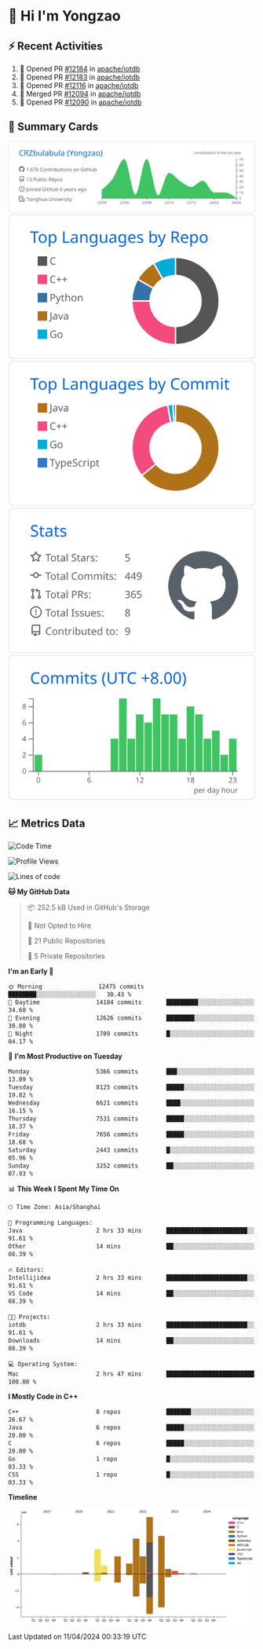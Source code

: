 # 👋 Hi I'm Yongzao

## ⚡ Recent Activities
<!--START_SECTION:activity-->
1. 💪 Opened PR [#12184](https://github.com/apache/iotdb/pull/12184) in [apache/iotdb](https://github.com/apache/iotdb)
2. 💪 Opened PR [#12183](https://github.com/apache/iotdb/pull/12183) in [apache/iotdb](https://github.com/apache/iotdb)
3. 💪 Opened PR [#12116](https://github.com/apache/iotdb/pull/12116) in [apache/iotdb](https://github.com/apache/iotdb)
4. 🎉 Merged PR [#12094](https://github.com/apache/iotdb/pull/12094) in [apache/iotdb](https://github.com/apache/iotdb)
5. 💪 Opened PR [#12090](https://github.com/apache/iotdb/pull/12090) in [apache/iotdb](https://github.com/apache/iotdb)
<!--END_SECTION:activity-->

## 🎑 Summary Cards

[![](https://raw.githubusercontent.com/CRZbulabula/CRZbulabula/main/profile-summary-card-output/github/0-profile-details.svg)](https://github.com/vn7n24fzkq/github-profile-summary-cards)
[![](https://raw.githubusercontent.com/CRZbulabula/CRZbulabula/main/profile-summary-card-output/github/1-repos-per-language.svg)](https://github.com/vn7n24fzkq/github-profile-summary-cards) [![](https://raw.githubusercontent.com/CRZbulabula/CRZbulabula/main/profile-summary-card-output/github/2-most-commit-language.svg)](https://github.com/vn7n24fzkq/github-profile-summary-cards)
[![](https://raw.githubusercontent.com/CRZbulabula/CRZbulabula/main/profile-summary-card-output/github/3-stats.svg)](https://github.com/vn7n24fzkq/github-profile-summary-cards) [![](https://raw.githubusercontent.com/CRZbulabula/CRZbulabula/main/profile-summary-card-output/github/4-productive-time.svg)](https://github.com/vn7n24fzkq/github-profile-summary-cards)

## 📈 Metrics Data

<!--START_SECTION:waka-->
![Code Time](http://img.shields.io/badge/Code%20Time-609%20hrs%2026%20mins-blue)

![Profile Views](http://img.shields.io/badge/Profile%20Views-0-blue)

![Lines of code](https://img.shields.io/badge/From%20Hello%20World%20I%27ve%20Written-26.5%20million%20lines%20of%20code-blue)

**🐱 My GitHub Data** 

> 📦 252.5 kB Used in GitHub's Storage 
 > 
> 🚫 Not Opted to Hire
 > 
> 📜 21 Public Repositories 
 > 
> 🔑 5 Private Repositories 
 > 
**I'm an Early 🐤** 

```text
🌞 Morning                12475 commits       ████████░░░░░░░░░░░░░░░░░   30.43 % 
🌆 Daytime                14184 commits       █████████░░░░░░░░░░░░░░░░   34.60 % 
🌃 Evening                12626 commits       ████████░░░░░░░░░░░░░░░░░   30.80 % 
🌙 Night                  1709 commits        █░░░░░░░░░░░░░░░░░░░░░░░░   04.17 % 
```
📅 **I'm Most Productive on Tuesday** 

```text
Monday                   5366 commits        ███░░░░░░░░░░░░░░░░░░░░░░   13.09 % 
Tuesday                  8125 commits        █████░░░░░░░░░░░░░░░░░░░░   19.82 % 
Wednesday                6621 commits        ████░░░░░░░░░░░░░░░░░░░░░   16.15 % 
Thursday                 7531 commits        █████░░░░░░░░░░░░░░░░░░░░   18.37 % 
Friday                   7656 commits        █████░░░░░░░░░░░░░░░░░░░░   18.68 % 
Saturday                 2443 commits        █░░░░░░░░░░░░░░░░░░░░░░░░   05.96 % 
Sunday                   3252 commits        ██░░░░░░░░░░░░░░░░░░░░░░░   07.93 % 
```


📊 **This Week I Spent My Time On** 

```text
🕑︎ Time Zone: Asia/Shanghai

💬 Programming Languages: 
Java                     2 hrs 33 mins       ███████████████████████░░   91.61 % 
Other                    14 mins             ██░░░░░░░░░░░░░░░░░░░░░░░   08.39 % 

🔥 Editors: 
Intellijidea             2 hrs 33 mins       ███████████████████████░░   91.61 % 
VS Code                  14 mins             ██░░░░░░░░░░░░░░░░░░░░░░░   08.39 % 

🐱‍💻 Projects: 
iotdb                    2 hrs 33 mins       ███████████████████████░░   91.61 % 
Downloads                14 mins             ██░░░░░░░░░░░░░░░░░░░░░░░   08.39 % 

💻 Operating System: 
Mac                      2 hrs 47 mins       █████████████████████████   100.00 % 
```

**I Mostly Code in C++** 

```text
C++                      8 repos             ███████░░░░░░░░░░░░░░░░░░   26.67 % 
Java                     6 repos             █████░░░░░░░░░░░░░░░░░░░░   20.00 % 
C                        6 repos             █████░░░░░░░░░░░░░░░░░░░░   20.00 % 
Go                       1 repo              █░░░░░░░░░░░░░░░░░░░░░░░░   03.33 % 
CSS                      1 repo              █░░░░░░░░░░░░░░░░░░░░░░░░   03.33 % 
```



**Timeline**

![Lines of Code chart](https://raw.githubusercontent.com/CRZbulabula/CRZbulabula/main/assets/bar_graph.png)


 Last Updated on 11/04/2024 00:33:19 UTC
<!--END_SECTION:waka-->

